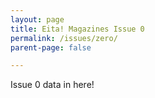 ```yaml
---
layout: page
title: Eita! Magazines Issue 0
permalink: /issues/zero/
parent-page: false

---
```


Issue 0 data in here!